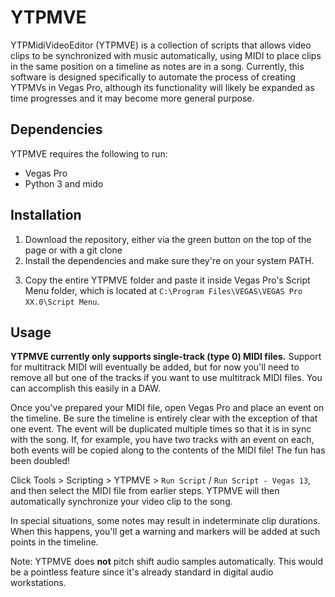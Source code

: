 # YTPMVE

YTPMidiVideoEditor (YTPMVE) is a collection of scripts that allows video clips to be synchronized with music automatically, using MIDI to place clips in the same position on a timeline as notes are in a song. Currently, this software is designed specifically to automate the process of creating YTPMVs in Vegas Pro, although its functionality will likely be expanded as time progresses and it may become more general purpose.


## Dependencies

YTPMVE requires the following to run:

* Vegas Pro
* Python 3 and mido

## Installation

1. Download the repository, either via the green button on the top of the page or with a git clone
2. Install the dependencies and make sure they're on your system PATH.
<!---
3. Enter the YTPMVE folder, and

	a. if you use Vegas Pro 14 or higher, delete `Run Script - Vegas 13.cs`.
	
	b. if you use Vegas Pro 13 or lower, delete `Run Script.cs`.
---> 
3. Copy the entire YTPMVE folder and paste it inside Vegas Pro's Script Menu folder, which is located at `C:\Program Files\VEGAS\VEGAS Pro XX.0\Script Menu`.

## Usage

**YTPMVE currently only supports single-track (type 0) MIDI files.** Support for multitrack MIDI will eventually be added, but for now you'll need to remove all but 
one of the tracks if you want to use multitrack MIDI files. You can accomplish this easily in a DAW.

Once you've prepared your MIDI file, open Vegas Pro and place an event on the timeline. Be sure the timeline is entirely clear with the exception of that one event. 
The event will be duplicated multiple times so that it is in sync with the song. If, for example, you have two tracks with an event on each, both events will be copied
along to the contents of the MIDI file! The fun has been doubled!

Click Tools > Scripting > YTPMVE > `Run Script` / `Run Script - Vegas 13`, and then select the MIDI file from earlier steps. YTPMVE will then automatically 
synchronize your video clip to the song.

In special situations, some notes may result in indeterminate clip durations. When this happens, you'll get a warning and markers will be added at such points in the
timeline. 

Note: YTPMVE does **not** pitch shift audio samples automatically. This would be a pointless feature since it's already standard in digital audio workstations.
